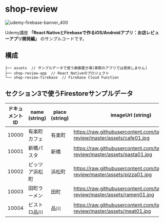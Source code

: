 # shop-review

![udemy-firebase-banner_400](https://user-images.githubusercontent.com/7026785/90077348-e0f2b480-dd3c-11ea-99e7-f0826ceeb091.png)

Udemy講座 **「React NativeとFirebaseで作るiOS/Androidアプリ：お店レビューアプリ開発編」** のサンプルコードです。


## 構成

```
├── assets  // サンプルデータで使う画像置き場(実際のアプリでは使用しません)
├── shop-review-app  // React Nativeのプロジェクト
└── shop-review-firebase  // Firebase Cloud Function
```

## セクション3で使うFirestoreサンプルデータ

ドキュメントID | name (string) | place (string) | imageUrl (string) | score (number) |
-- | -- | -- | -- | -- |
10000 | 有楽町カフェ | 有楽町 | https://raw.githubusercontent.com/takahi5/shop-review/master/assets/cafe01.jpg | 3 |
10001 | 新橋パスタ | 新橋 | https://raw.githubusercontent.com/takahi5/shop-review/master/assets/pasta01.jpg | 4 |
10002 | ピッツア浜松町 | 浜松町 | https://raw.githubusercontent.com/takahi5/shop-review/master/assets/pizza01.jpg | 3.5 |
10003 | 田町ラーメン | 田町 | https://raw.githubusercontent.com/takahi5/shop-review/master/assets/ramen01.jpg | 4.5 |
10004 | ビストロ品川 | 品川 | https://raw.githubusercontent.com/takahi5/shop-review/master/assets/meat01.jpg | 2 |
